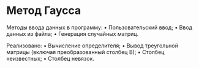 # Метод Гаусса
Методы ввода данных в программу:
    • Пользовательский ввод;
    • Ввод данных из файла;
    • Генерация случайных матриц.

Реализовано:
    • Вычисление определителя;
    • Вывод треугольной матрицы (включая преобразованный столбец В);
    • Столбец неизвестных;
    • Столбец невязок.
